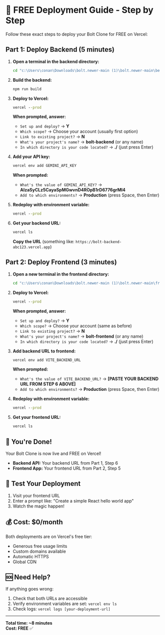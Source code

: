 # 🚀 FREE Deployment Guide - Step by Step

Follow these exact steps to deploy your Bolt Clone for FREE on Vercel:

## Part 1: Deploy Backend (5 minutes)

1. **Open a terminal in the backend directory:**
   ```cmd
   cd "c:\Users\conan\Downloads\bolt.newer-main (1)\bolt.newer-main\be"
   ```

2. **Build the backend:**
   ```cmd
   npm run build
   ```

3. **Deploy to Vercel:**
   ```cmd
   vercel --prod
   ```
   
   **When prompted, answer:**
   - `Set up and deploy?` → **Y**
   - `Which scope?` → Choose your account (usually first option)
   - `Link to existing project?` → **N**
   - `What's your project's name?` → **bolt-backend** (or any name)
   - `In which directory is your code located?` → **./** (just press Enter)

4. **Add your API key:**
   ```cmd
   vercel env add GEMINI_API_KEY
   ```
   
   **When prompted:**
   - `What's the value of GEMINI_API_KEY?` → **AIzaSyCLz5CayaSpMGwvnD4ROpB1rD6776grMI4**
   - `Add to which environments?` → **Production** (press Space, then Enter)

5. **Redeploy with environment variable:**
   ```cmd
   vercel --prod
   ```

6. **Get your backend URL:**
   ```cmd
   vercel ls
   ```
   
   **Copy the URL** (something like: `https://bolt-backend-abc123.vercel.app`)

## Part 2: Deploy Frontend (3 minutes)

1. **Open a new terminal in the frontend directory:**
   ```cmd
   cd "c:\Users\conan\Downloads\bolt.newer-main (1)\bolt.newer-main\frontend"
   ```

2. **Deploy to Vercel:**
   ```cmd
   vercel --prod
   ```
   
   **When prompted, answer:**
   - `Set up and deploy?` → **Y**
   - `Which scope?` → Choose your account (same as before)
   - `Link to existing project?` → **N**
   - `What's your project's name?` → **bolt-frontend** (or any name)
   - `In which directory is your code located?` → **./** (just press Enter)

3. **Add backend URL to frontend:**
   ```cmd
   vercel env add VITE_BACKEND_URL
   ```
   
   **When prompted:**
   - `What's the value of VITE_BACKEND_URL?` → **[PASTE YOUR BACKEND URL FROM STEP 6 ABOVE]**
   - `Add to which environments?` → **Production** (press Space, then Enter)

4. **Redeploy with environment variable:**
   ```cmd
   vercel --prod
   ```

5. **Get your frontend URL:**
   ```cmd
   vercel ls
   ```

## 🎉 You're Done!

Your Bolt Clone is now live and FREE on Vercel!

- **Backend API:** Your backend URL from Part 1, Step 6
- **Frontend App:** Your frontend URL from Part 2, Step 5

## 🧪 Test Your Deployment

1. Visit your frontend URL
2. Enter a prompt like: "Create a simple React hello world app"
3. Watch the magic happen!

## 💰 Cost: $0/month

Both deployments are on Vercel's free tier:
- Generous free usage limits
- Custom domains available
- Automatic HTTPS
- Global CDN

## 🆘 Need Help?

If anything goes wrong:
1. Check that both URLs are accessible
2. Verify environment variables are set: `vercel env ls`
3. Check logs: `vercel logs [your-deployment-url]`

---

**Total time: ~8 minutes**  
**Cost: FREE** ✅
